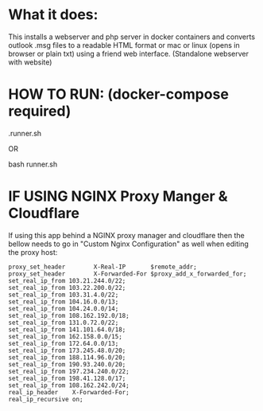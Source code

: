 # What it does:

This installs a webserver and php server in docker containers and converts outlook .msg files to a readable HTML format or mac or linux (opens in browser or plain txt) using a friend web interface. (Standalone webserver with website)


# HOW TO RUN: (docker-compose required)

.runner.sh

OR

bash runner.sh

# IF USING NGINX Proxy Manger & Cloudflare
   If using this app behind a NGINX proxy manager and cloudflare then the bellow needs to go in "Custom Nginx Configuration" as well when editing the proxy host:

    proxy_set_header        X-Real-IP       $remote_addr;
    proxy_set_header        X-Forwarded-For $proxy_add_x_forwarded_for;
    set_real_ip_from 103.21.244.0/22;
    set_real_ip_from 103.22.200.0/22;
    set_real_ip_from 103.31.4.0/22;
    set_real_ip_from 104.16.0.0/13;
    set_real_ip_from 104.24.0.0/14;
    set_real_ip_from 108.162.192.0/18;
    set_real_ip_from 131.0.72.0/22;
    set_real_ip_from 141.101.64.0/18;
    set_real_ip_from 162.158.0.0/15;
    set_real_ip_from 172.64.0.0/13;
    set_real_ip_from 173.245.48.0/20;
    set_real_ip_from 188.114.96.0/20;
    set_real_ip_from 190.93.240.0/20;
    set_real_ip_from 197.234.240.0/22;
    set_real_ip_from 198.41.128.0/17;
    set_real_ip_from 108.162.242.0/24;
    real_ip_header    X-Forwarded-For;
    real_ip_recursive on;